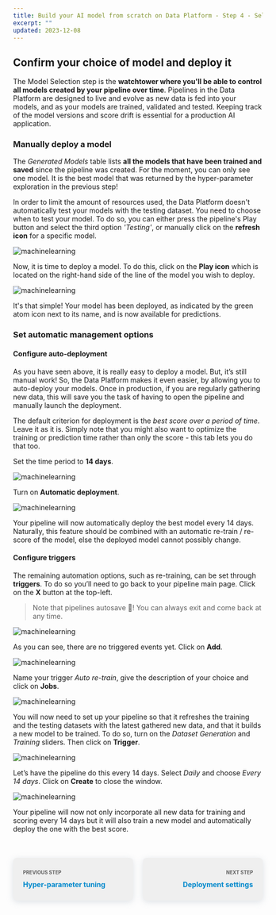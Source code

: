 ```yaml
---
title: Build your AI model from scratch on Data Platform - Step 4 - Select the best model
excerpt: ""
updated: 2023-12-08
---
```


<style>
.prevnext {
    display:flex !important;
    list-style:none !important;
    margin:25px 0 50px !important;
    padding:0 !important;
}
.prevnext > li {
    background:#efefef !important;
    border-radius:8px !important;
    box-shadow: 0 3px 13px 0 rgba(151, 167, 183, 0.3) !important;
    flex:1 !important;
    padding:5px 20px !important;
    position:relative !important;
}
.prevnext > li:empty {
    visibility:hidden !important;
}
.prevnext > li > h4 {
    color:#08c !important;
}
.prevnext > li > a {
    bottom:0 !important;
    left:0 !important;
    position:absolute !important;
    right:0 !important;
    top:0 !important;
}
.prevnext > li:first-child {
    margin:25px 10px 0 0 !important;
}
.prevnext > li:first-child > h4:before,
.prevnext > li:last-child > h4:before {
    color:rgba(0,0,0,.6) !important;
    content:"Previous step" !important;
    display:block !important;
    font-size:70% !important;
    margin-bottom:10px !important;
    text-transform:uppercase !important;
}
.prevnext > li:last-child {
    margin:25px 0 0 10px !important;
    text-align:right !important;
}
.prevnext > li:last-child > h4:before {
    content:"Next step" !important;
}
</style>

## Confirm your choice of model and deploy it

The Model Selection step is the **watchtower where you'll be able to control all models created by your pipeline over time**. Pipelines in the Data Platform are designed to live and evolve as new data is fed into your models, and as your models are trained, validated and tested. Keeping track of the model versions and score drift is essential for a production AI application.

### Manually deploy a model

The *Generated Models* table lists **all the models that have been trained and saved** since the pipeline was created. For the moment, you can only see one model. It is the best model that was returned by the hyper-parameter exploration in the previous step!

In order to limit the amount of resources used, the Data Platform doesn't automatically test your models with the testing dataset. You need to choose when to test your model. To do so, you can either press the pipeline's Play button and select the third option *'Testing'*, or manually click on the **refresh icon** for a specific model.

![machinelearning](images/validation-score-manually.png)

Now, it is time to deploy a model. To do this, click on the **Play icon** which is located on the right-hand side of the line of the model you wish to deploy.

![machinelearning](images/validation-deploy-manually.png)

It's that simple! Your model has been deployed, as indicated by the green atom icon next to its name, and is now available for predictions.

### Set automatic management options

#### Configure auto-deployment

As you have seen above, it is really easy to deploy a model. But, it’s still manual work! So, the Data Platform makes it even easier, by allowing you to auto-deploy your models. Once in production, if you are regularly gathering new data, this will save you the task of having to open the pipeline and manually launch the deployment.

The default criterion for deployment is the *best score over a period of time*. Leave it as it is. Simply note that you might also want to optimize the training or prediction time rather than only the score - this tab lets you do that too.

Set the time period to **14 days**.

![machinelearning](images/validation-autodeploy2.png)

Turn on **Automatic deployment**.

![machinelearning](images/validation-autodeploy.png)

Your pipeline will now automatically deploy the best model every 14 days. Naturally, this feature should be combined with an automatic re-train / re-score of the model, else the deployed model cannot possibly change.

#### Configure triggers

The remaining automation options, such as re-training, can be set through **triggers**. To do so you’ll need to go back to your pipeline main page. Click on the **X** button at the top-left.

> Note that pipelines autosave 💾! You can always exit and come back at any time.

![machinelearning](images/validation-exit.png)

As you can see, there are no triggered events yet. Click on **Add**.

![machinelearning](images/validation-add-trigger.png)

Name your trigger *Auto re-train*, give the description of your choice and click on **Jobs**.

![machinelearning](images/validation-add-trigger2.png)

You will now need to set up your pipeline so that it refreshes the training and the testing datasets with the latest gathered new data, and that it builds a new model to be trained. To do so, turn on the *Dataset Generation* and *Training* sliders. Then click on **Trigger**.

![machinelearning](images/validation-add-trigger3.png)

Let’s have the pipeline do this every 14 days. Select *Daily* and choose *Every 14 days*. Click on **Create** to close the window.

![machinelearning](images/validation-add-trigger4.png)

Your pipeline will now not only incorporate all new data for training and scoring every 14 days but it will also train a new model and automatically deploy the one with the best score.

<ul class="prevnext">
    <li>
        <h4>Hyper-parameter tuning</h4>
        <a href="/pages/public_cloud/data_platform/tuto_02_build_an_ai_model_from_scratch_step3"></a>
    </li>
    <li>
        <h4>Deployment settings</h4>
        <a href="/pages/public_cloud/data_platform/tuto_02_build_an_ai_model_from_scratch_step5"></a>
    </li>
</ul>